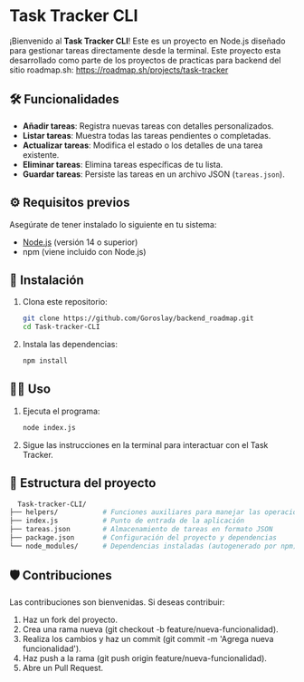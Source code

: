 # Task Tracker CLI

¡Bienvenido al **Task Tracker CLI**! Este es un proyecto en Node.js diseñado para gestionar tareas directamente desde la terminal.
Este proyecto esta desarrollado como parte de los proyectos de practicas para backend del sitio roadmap.sh: https://roadmap.sh/projects/task-tracker

## 🛠️ Funcionalidades

- **Añadir tareas**: Registra nuevas tareas con detalles personalizados.
- **Listar tareas**: Muestra todas las tareas pendientes o completadas.
- **Actualizar tareas**: Modifica el estado o los detalles de una tarea existente.
- **Eliminar tareas**: Elimina tareas específicas de tu lista.
- **Guardar tareas**: Persiste las tareas en un archivo JSON (`tareas.json`).

## ⚙️ Requisitos previos

Asegúrate de tener instalado lo siguiente en tu sistema:

- [Node.js](https://nodejs.org/) (versión 14 o superior)
- npm (viene incluido con Node.js)

## 🚀 Instalación

1. Clona este repositorio:

   ```bash
   git clone https://github.com/Goroslay/backend_roadmap.git
   cd Task-tracker-CLI
   
2. Instala las dependencias:
   ```bash
   npm install
   ```
## 🧑‍💻 Uso

1. Ejecuta el programa:
   ```bash
   node index.js
   ```
3. Sigue las instrucciones en la terminal para interactuar con el Task Tracker.

## 📂 Estructura del proyecto

```bash
  Task-tracker-CLI/
├── helpers/           # Funciones auxiliares para manejar las operaciones del programa
├── index.js           # Punto de entrada de la aplicación
├── tareas.json        # Almacenamiento de tareas en formato JSON
├── package.json       # Configuración del proyecto y dependencias
└── node_modules/      # Dependencias instaladas (autogenerado por npm)
```

## 🛡️ Contribuciones

   Las contribuciones son bienvenidas. Si deseas contribuir:

   1. Haz un fork del proyecto.
   2. Crea una rama nueva (git checkout -b feature/nueva-funcionalidad).
   3. Realiza los cambios y haz un commit (git commit -m 'Agrega nueva funcionalidad').
   4. Haz push a la rama (git push origin feature/nueva-funcionalidad).
   5. Abre un Pull Request.
